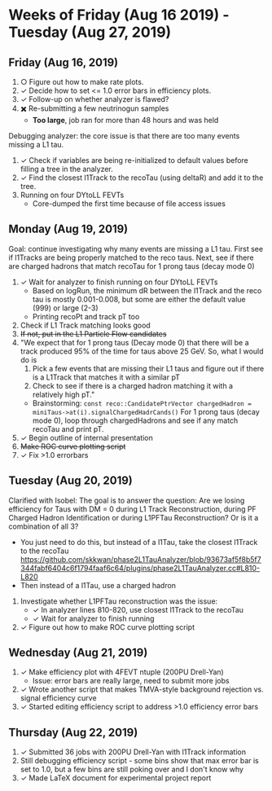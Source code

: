 # Weeks of Friday (Aug 16 2019) - Tuesday (Aug 27, 2019)

## Friday (Aug 16, 2019)

1. ○ Figure out how to make rate plots.
2. ✓ Decide how to set <= 1.0 error bars in efficiency plots.
3. ✓ Follow-up on whether analyzer is flawed?
4. ✖️ Re-submitting a few neutrinogun samples 
   * **Too large**, job ran for more than 48 hours and was held

Debugging analyzer: the core issue is that there are too many events missing a
L1 tau.
1. ✓ Check if variables are being re-initialized to default values before filling a tree in
   the analyzer.
2. ✓ Find the closest l1Track to the recoTau (using deltaR) and add it to the tree.
3. Running on four DYtoLL FEVTs
   * Core-dumped the first time because of file access issues

## Monday (Aug 19, 2019)

Goal: continue investigating why many events are missing a L1 tau. 
First see if l1Tracks are being properly matched to the reco taus.
Next, see if there are charged hadrons that match recoTau for 1 prong taus (decay mode 0)


1. ✓ Wait for analyzer to finish running on four DYtoLL FEVTs
   * Based on logRun, the minimum dR between the l1Track and the reco tau is
     mostly 0.001-0.008, but some are either the default value (999) or large (2-3)
   * Printing recoPt and track pT too 
2. Check if L1 Track matching looks good 
3. ~~If not, put in the L1 Particle Flow candidates~~
4. "We expect that for 1 prong taus (Decay mode 0) that there will be a track
   produced 95% of the time for taus above 25 GeV. So, what I would do is
   1) Pick a few events that are missing their L1 taus and figure out if
      there is a L1Track that matches it with a similar pT
   2) Check to see if there is a charged hadron matching it with a 
      relatively high pT."
   * Brainstorming: 
     `const reco::CandidatePtrVector chargedHadron = miniTaus->at(i).signalChargedHadrCands()`
     For 1 prong taus (decay mode 0), loop through chargedHadrons and see if any
     match recoTau and print pT.
5. ✓ Begin outline of internal presentation
6. ~~Make ROC curve plotting script~~
7. ✓ Fix >1.0 errorbars

## Tuesday (Aug 20, 2019)

Clarified with Isobel:
The goal is to answer the question: Are we losing efficiency for Taus with DM = 0 during L1 Track 
Reconstruction, during PF Charged Hadron Identification or during L1PFTau Reconstruction? Or is it
a combination of all 3?

* You just need to do this, but instead of a l1Tau, take the closest l1Track to the recoTau
https://github.com/skkwan/phase2L1TauAnalyzer/blob/93673af5f8b5f7344fabf6404c6f1794faaf6c64/plugins/phase2L1TauAnalyzer.cc#L810-L820
* Then instead of a l1Tau, use a charged hadron

1. Investigate whether L1PFTau reconstruction was the issue:
   * ✓ In analyzer lines 810-820, use closest l1Track to the recoTau
   * ✓ Wait for analyzer to finish running
2. ✓ Figure out how to make ROC curve plotting script
   
## Wednesday (Aug 21, 2019)

1. ✓ Make efficiency plot with 4FEVT ntuple (200PU Drell-Yan)
   * Issue: error bars are really large, need to submit more jobs
2. ✓ Wrote another script that makes TMVA-style background rejection vs. signal efficiency curve
3. ✓ Started editing efficiency script to address >1.0 efficiency error bars

## Thursday (Aug 22, 2019)

1. ✓ Submitted 36 jobs with 200PU Drell-Yan with l1Track information
2. Still debugging efficiency script - some bins show that max error bar is set to 1.0, but
   a few bins are still poking over and I don't know why 
3. ✓ Made LaTeX document for experimental project report



